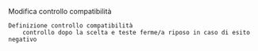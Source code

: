 Modifica controllo compatibilità

    Definizione controllo compatibilità 
        controllo dopo la scelta e teste ferme/a riposo in caso di esito negativo